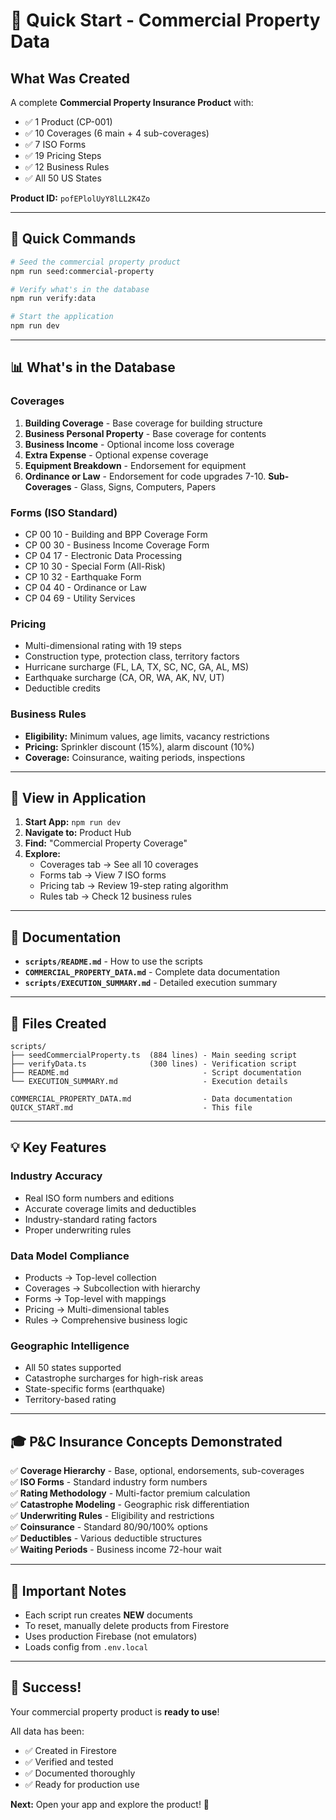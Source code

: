 # 🚀 Quick Start - Commercial Property Data

## What Was Created

A complete **Commercial Property Insurance Product** with:
- ✅ 1 Product (CP-001)
- ✅ 10 Coverages (6 main + 4 sub-coverages)
- ✅ 7 ISO Forms
- ✅ 19 Pricing Steps
- ✅ 12 Business Rules
- ✅ All 50 US States

**Product ID:** `pofEPlolUyY8lLL2K4Zo`

---

## 🎯 Quick Commands

```bash
# Seed the commercial property product
npm run seed:commercial-property

# Verify what's in the database
npm run verify:data

# Start the application
npm run dev
```

---

## 📊 What's in the Database

### Coverages
1. **Building Coverage** - Base coverage for building structure
2. **Business Personal Property** - Base coverage for contents
3. **Business Income** - Optional income loss coverage
4. **Extra Expense** - Optional expense coverage
5. **Equipment Breakdown** - Endorsement for equipment
6. **Ordinance or Law** - Endorsement for code upgrades
7-10. **Sub-Coverages** - Glass, Signs, Computers, Papers

### Forms (ISO Standard)
- CP 00 10 - Building and BPP Coverage Form
- CP 00 30 - Business Income Coverage Form
- CP 04 17 - Electronic Data Processing
- CP 10 30 - Special Form (All-Risk)
- CP 10 32 - Earthquake Form
- CP 04 40 - Ordinance or Law
- CP 04 69 - Utility Services

### Pricing
- Multi-dimensional rating with 19 steps
- Construction type, protection class, territory factors
- Hurricane surcharge (FL, LA, TX, SC, NC, GA, AL, MS)
- Earthquake surcharge (CA, OR, WA, AK, NV, UT)
- Deductible credits

### Business Rules
- **Eligibility:** Minimum values, age limits, vacancy restrictions
- **Pricing:** Sprinkler discount (15%), alarm discount (10%)
- **Coverage:** Coinsurance, waiting periods, inspections

---

## 🎨 View in Application

1. **Start App:** `npm run dev`
2. **Navigate to:** Product Hub
3. **Find:** "Commercial Property Coverage"
4. **Explore:**
   - Coverages tab → See all 10 coverages
   - Forms tab → View 7 ISO forms
   - Pricing tab → Review 19-step rating algorithm
   - Rules tab → Check 12 business rules

---

## 📖 Documentation

- **`scripts/README.md`** - How to use the scripts
- **`COMMERCIAL_PROPERTY_DATA.md`** - Complete data documentation
- **`scripts/EXECUTION_SUMMARY.md`** - Detailed execution summary

---

## 🔧 Files Created

```
scripts/
├── seedCommercialProperty.ts  (884 lines) - Main seeding script
├── verifyData.ts              (300 lines) - Verification script
├── README.md                              - Script documentation
└── EXECUTION_SUMMARY.md                   - Execution details

COMMERCIAL_PROPERTY_DATA.md                - Data documentation
QUICK_START.md                             - This file
```

---

## 💡 Key Features

### Industry Accuracy
- Real ISO form numbers and editions
- Accurate coverage limits and deductibles
- Industry-standard rating factors
- Proper underwriting rules

### Data Model Compliance
- Products → Top-level collection
- Coverages → Subcollection with hierarchy
- Forms → Top-level with mappings
- Pricing → Multi-dimensional tables
- Rules → Comprehensive business logic

### Geographic Intelligence
- All 50 states supported
- Catastrophe surcharges for high-risk areas
- State-specific forms (earthquake)
- Territory-based rating

---

## 🎓 P&C Insurance Concepts Demonstrated

✅ **Coverage Hierarchy** - Base, optional, endorsements, sub-coverages  
✅ **ISO Forms** - Standard industry form numbers  
✅ **Rating Methodology** - Multi-factor premium calculation  
✅ **Catastrophe Modeling** - Geographic risk differentiation  
✅ **Underwriting Rules** - Eligibility and restrictions  
✅ **Coinsurance** - Standard 80/90/100% options  
✅ **Deductibles** - Various deductible structures  
✅ **Waiting Periods** - Business income 72-hour wait  

---

## 🚨 Important Notes

- Each script run creates **NEW** documents
- To reset, manually delete products from Firestore
- Uses production Firebase (not emulators)
- Loads config from `.env.local`

---

## 🎉 Success!

Your commercial property product is **ready to use**!

All data has been:
- ✅ Created in Firestore
- ✅ Verified and tested
- ✅ Documented thoroughly
- ✅ Ready for production use

**Next:** Open your app and explore the product! 🚀

